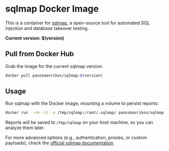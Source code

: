 # sqlmap Docker Image 

This is a container for [sqlmap](https://github.com/sqlmapproject/sqlmap), a open-source tool for automated SQL injection and database takeover testing.

**Current version: $(version)**

## Pull from Docker Hub

Grab the image for the current sqlmap version:

```bash
docker pull panosmavrikos/sqlmap:$(version)
```

## Usage

Run sqlmap with the Docker image, mounting a volume to persist reports:

```bash
docker run --rm -it -v /tmp/sqlmap:/root/.sqlmap/ panosmavrikos/sqlmap:$(version) --url "http://www.example.com/?id=1"
```

Reports will be saved to `/tmp/sqlmap` on your host machine, so you can analyze them later.

<!-- ## Example Commands

Here are some common sqlmap workflows to get you started:

### Check for Basic Vulnerabilities
Scan a URL for injectable parameters:

```bash
docker run --rm -it -v /tmp/sqlmap:/root/.sqlmap/ panosmavrikos/sqlmap:$(version) --url "http://www.site.com/checkout.php?id=10"
```

### Get Database Names
If an endpoint is exploitable, enumerate database names:

```bash
docker run --rm -it -v /tmp/sqlmap:/root/.sqlmap/ panosmavrikos/sqlmap:$(version) --url "http://www.site.com/checkout.php?id=10" --dbs
```

### List Tables from a Specific Database
Retrieve table names from a database (replace `databasename` with the actual name):

```bash
docker run --rm -it -v /tmp/sqlmap:/root/.sqlmap/ panosmavrikos/sqlmap:$(version) --url "http://www.site.com/checkout.php?id=10" -D databasename --tables
```

### Dump a Specific Table
Extract data from a specific table (replace `databasename` and `tablename`):

```bash
docker run --rm -it -v /tmp/sqlmap:/root/.sqlmap/ panosmavrikos/sqlmap:$(version) --url "http://www.site.com/checkout.php?id=10" -D databasename -T tablename --dump
``` -->

For more advanced options (e.g., authentication, proxies, or custom payloads), check the [official sqlmap documentation](https://github.com/sqlmapproject/sqlmap/wiki).

